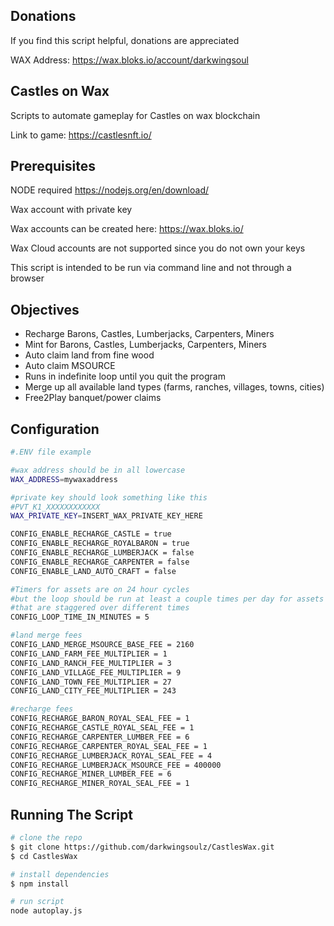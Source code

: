## Donations
If you find this script helpful, donations are appreciated

WAX Address: https://wax.bloks.io/account/darkwingsoul

## Castles on Wax
Scripts to automate gameplay for Castles on wax blockchain

Link to game: https://castlesnft.io/

## Prerequisites

NODE required
https://nodejs.org/en/download/

Wax account with private key

Wax accounts can be created here: https://wax.bloks.io/

Wax Cloud accounts are not supported since you do not own your keys

This script is intended to be run via command line and not through a browser

## Objectives

- Recharge Barons, Castles, Lumberjacks, Carpenters, Miners
- Mint for Barons, Castles, Lumberjacks, Carpenters, Miners
- Auto claim land from fine wood
- Auto claim MSOURCE
- Runs in indefinite loop until you quit the program
- Merge up all available land types (farms, ranches, villages, towns, cities)
- Free2Play banquet/power claims
 
## Configuration
```bash
#.ENV file example

#wax address should be in all lowercase
WAX_ADDRESS=mywaxaddress

#private key should look something like this
#PVT_K1_XXXXXXXXXXXX
WAX_PRIVATE_KEY=INSERT_WAX_PRIVATE_KEY_HERE

CONFIG_ENABLE_RECHARGE_CASTLE = true
CONFIG_ENABLE_RECHARGE_ROYALBARON = true
CONFIG_ENABLE_RECHARGE_LUMBERJACK = false
CONFIG_ENABLE_RECHARGE_CARPENTER = false
CONFIG_ENABLE_LAND_AUTO_CRAFT = false

#Timers for assets are on 24 hour cycles
#but the loop should be run at least a couple times per day for assets
#that are staggered over different times
CONFIG_LOOP_TIME_IN_MINUTES = 5

#land merge fees
CONFIG_LAND_MERGE_MSOURCE_BASE_FEE = 2160
CONFIG_LAND_FARM_FEE_MULTIPLIER = 1
CONFIG_LAND_RANCH_FEE_MULTIPLIER = 3
CONFIG_LAND_VILLAGE_FEE_MULTIPLIER = 9
CONFIG_LAND_TOWN_FEE_MULTIPLIER = 27
CONFIG_LAND_CITY_FEE_MULTIPLIER = 243

#recharge fees
CONFIG_RECHARGE_BARON_ROYAL_SEAL_FEE = 1
CONFIG_RECHARGE_CASTLE_ROYAL_SEAL_FEE = 1
CONFIG_RECHARGE_CARPENTER_LUMBER_FEE = 6
CONFIG_RECHARGE_CARPENTER_ROYAL_SEAL_FEE = 1
CONFIG_RECHARGE_LUMBERJACK_ROYAL_SEAL_FEE = 4
CONFIG_RECHARGE_LUMBERJACK_MSOURCE_FEE = 400000
CONFIG_RECHARGE_MINER_LUMBER_FEE = 6
CONFIG_RECHARGE_MINER_ROYAL_SEAL_FEE = 1

```

## Running The Script

```bash
# clone the repo
$ git clone https://github.com/darkwingsoulz/CastlesWax.git
$ cd CastlesWax

# install dependencies
$ npm install

# run script
node autoplay.js

```